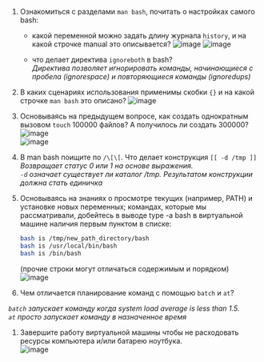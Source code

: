 1. Ознакомиться с разделами `man bash`, почитать о настройках самого bash:
    * какой переменной можно задать длину журнала `history`, и на какой строчке manual это описывается?
    ![image](https://user-images.githubusercontent.com/87580669/128735357-b7283c9f-d466-434e-97ca-94200f3c41dd.png)
    ![image](https://user-images.githubusercontent.com/87580669/128736935-e6a7d29c-4853-47d1-969f-76d31a7fa615.png)

    * что делает директива `ignoreboth` в bash?   
    *Директива позволяет игнорировать команды, начинающиеся с пробела (ignorespace) и повторяющиеся команды (ignoredups)*
1. В каких сценариях использования применимы скобки `{}` и на какой строчке `man bash` это описано?
![image](https://user-images.githubusercontent.com/87580669/128902594-4bc429b5-a8a1-4099-99bd-89394e3ad140.png)

3. Основываясь на предыдущем вопросе, как создать однократным вызовом `touch` 100000 файлов? А получилось ли создать 300000?   
![image](https://user-images.githubusercontent.com/87580669/128906977-7ed3ffc2-1de5-4f35-9ccb-e98460b2b76b.png)   
![image](https://user-images.githubusercontent.com/87580669/128909433-6c54e564-4880-4a7b-b8ac-b182cc2c2d4c.png)


5. В man bash поищите по `/\[\[`. Что делает конструкция `[[ -d /tmp ]]`   
*Возвращает статус 0 или 1 на основе выражения.   
`-d` означает существует ли каталог /tmp. Результатом конструкции должна стать единичка*

6. Основываясь на знаниях о просмотре текущих (например, PATH) и установке новых переменных; командах, которые мы рассматривали, добейтесь в выводе type -a bash в виртуальной машине наличия первым пунктом в списке:

	```bash
	bash is /tmp/new_path_directory/bash
	bash is /usr/local/bin/bash
	bash is /bin/bash
	```

	(прочие строки могут отличаться содержимым и порядком)   
![image](https://user-images.githubusercontent.com/87580669/128913714-c1d48308-e855-456b-9ced-1e9a6cd8ec69.png)

1. Чем отличается планирование команд с помощью `batch` и `at`?   

*`batch` запускает команду когда system load average is less than 1.5.*   
*`at` просто запускает команду в назначенное время*

1. Завершите работу виртуальной машины чтобы не расходовать ресурсы компьютера и/или батарею ноутбука.   
![image](https://user-images.githubusercontent.com/87580669/128914493-84096613-a1e3-40c0-b5ba-760de78313a4.png)

